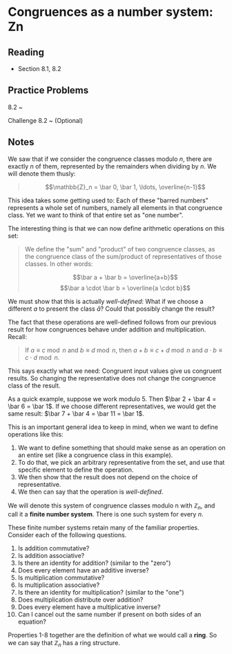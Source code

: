 # Congruences as a number system: Zn

## Reading

- Section 8.1, 8.2

## Practice Problems

8.2
  ~

Challenge 8.2
  ~ (Optional)

## Notes

We saw that if we consider the congruence classes modulo $n$, there are exactly $n$ of them, represented by the remainders when dividing by $n$. We will denote them thusly:

> $$\mathbb{Z}_n = \bar 0, \bar 1, \ldots, \overline{n-1}$$

This idea takes some getting used to: Each of these "barred numbers" represents a whole set of numbers, namely all elements in that congruence class. Yet we want to think of that entire set as "one number".

The interesting thing is that we can now define arithmetic operations on this set:

> We define the "sum" and "product" of two congruence classes, as the congruence class of the sum/product of representatives of those classes. In other words:
>
> $$\bar a + \bar b = \overline{a+b}$$
> $$\bar a \cdot \bar b = \overline{a \cdot b}$$

We must show that this is actually *well-defined*: What if we choose a different $a$ to present the class $\bar a$? Could that possibly change the result?

The fact that these operations are well-defined follows from our previous result for how congruences behave under addition and multiplication. Recall:

> If $a\equiv c \bmod n$ and $b\equiv d \bmod n$, then $a+b \equiv c+d\bmod n$ and $a\cdot b \equiv c\cdot d\bmod n$.

This says exactly what we need: Congruent input values give us congruent results. So changing the representative does not change the congruence class of the result.

As a quick example, suppose we work modulo $5$. Then $\bar 2 + \bar 4 = \bar 6 = \bar 1$. If we choose different representatives, we would get the same result: $\bar 7 + \bar 4 = \bar 11 = \bar 1$.

This is an important general idea to keep in mind, when we want to define operations like this:

1. We want to define something that should make sense as an operation on an entire set (like a congruence class in this example).
2. To do that, we pick an arbitrary representative from the set, and use that specific element to define the operation.
3. We then show that the result does not depend on the choice of representative.
4. We then can say that the operation is *well-defined*.

We will denote this system of congruence classes modulo n with $\mathbb{Z}_n$, and call it a **finite number system**. There is one such system for every $n$.

These finite number systems retain many of the familiar properties. Consider each of the following questions.

1. Is addition commutative?
2. Is addition associative?
3. Is there an identity for addition? (similar to the "zero")
4. Does every element have an additive inverse?
5. Is multiplication commutative?
6. Is multiplication associative?
7. Is there an identity for multiplication? (similar to the "one")
8. Does multiplication distribute over addition?
9. Does every element have a multiplicative inverse?
10. Can I cancel out the same number if present on both sides of an equation?

Properties 1-8 together are the definition of what we would call a **ring**. So we can say that $\mathbb{Z}_n$ has a ring structure.
